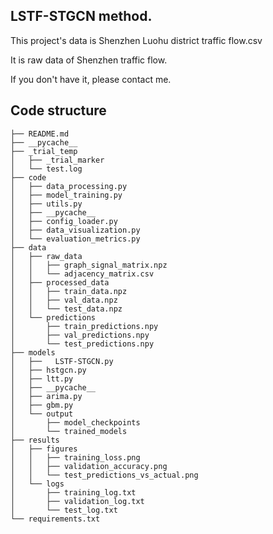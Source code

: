 
## LSTF-STGCN method.
This project's data is Shenzhen Luohu district traffic flow.csv

It is raw data of Shenzhen traffic flow.

If you don't have it, please contact me.
## Code structure
    ├── README.md
    ├── __pycache__
    ├── _trial_temp
    │   ├── _trial_marker
    │   └── test.log
    ├── code
    │   ├── data_processing.py
    │   ├── model_training.py
    │   ├── utils.py
    │   ├── __pycache__
    │   ├── config_loader.py
    │   ├── data_visualization.py
    │   └── evaluation_metrics.py
    ├── data
    │   ├── raw_data
    │   │   ├── graph_signal_matrix.npz
    │   │   └── adjacency_matrix.csv
    │   ├── processed_data
    │   │   ├── train_data.npz
    │   │   ├── val_data.npz
    │   │   └── test_data.npz
    │   └── predictions
    │       ├── train_predictions.npy
    │       ├── val_predictions.npy
    │       └── test_predictions.npy
    ├── models
    │   ├──   LSTF-STGCN.py
    │   ├── hstgcn.py
    │   ├── ltt.py
    │   ├── __pycache__
    │   ├── arima.py
    │   ├── gbm.py
    │   └── output
    │       ├── model_checkpoints
    │       └── trained_models
    ├── results
    │   ├── figures
    │   │   ├── training_loss.png
    │   │   ├── validation_accuracy.png
    │   │   └── test_predictions_vs_actual.png
    │   └── logs
    │       ├── training_log.txt
    │       ├── validation_log.txt
    │       └── test_log.txt
    └── requirements.txt
<!--
**AutumnwaterFlipped/AutumnwaterFlipped** is a ✨ _special_ ✨ repository because its `README.md` (this file) appears on your GitHub profile.


